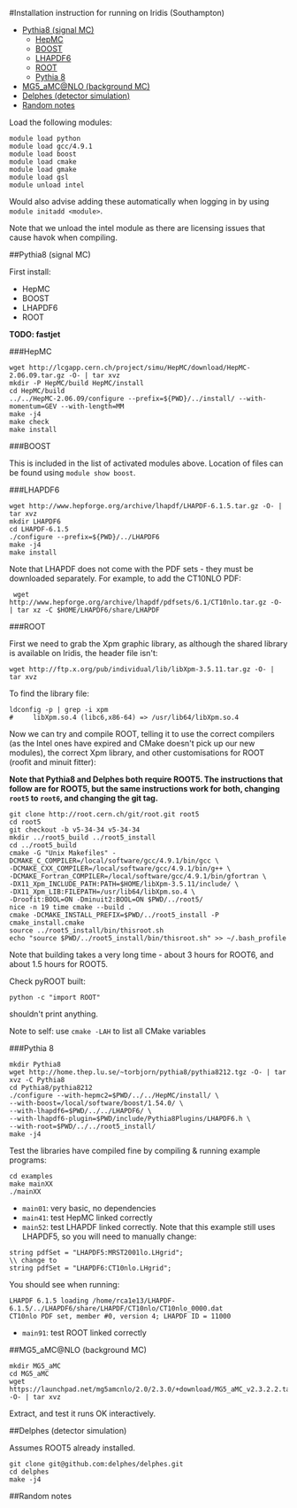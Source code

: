 #Installation instruction for running on Iridis (Southampton)

- [Pythia8 (signal MC)](#pythia8-signal-mc)
  - [HepMC](#hepmc)
  - [BOOST](#boost)
  - [LHAPDF6](#lhapdf6)
  - [ROOT](#root)
  - [Pythia 8](#pythia-8)
- [MG5_aMC@NLO (background MC)](#mg5_amcnlo-background-mc)
- [Delphes (detector simulation)](#delphes-detector-simulation)
- [Random notes](#random-notes)

Load the following modules:

```
module load python
module load gcc/4.9.1
module load boost
module load cmake
module load gmake
module load gsl
module unload intel
```

Would also advise adding these automatically when logging in by using `module initadd <module>`.

Note that we unload the intel module as there are licensing issues that cause havok when compiling.

##Pythia8 (signal MC)

First install:

- HepMC
- BOOST
- LHAPDF6
- ROOT

**TODO: fastjet**

###HepMC

```
wget http://lcgapp.cern.ch/project/simu/HepMC/download/HepMC-2.06.09.tar.gz -O- | tar xvz
mkdir -P HepMC/build HepMC/install
cd HepMC/build
../../HepMC-2.06.09/configure --prefix=${PWD}/../install/ --with-momentum=GEV --with-length=MM
make -j4
make check
make install
```

###BOOST

This is included in the list of activated modules above. Location of files can be found using `module show boost`.

###LHAPDF6

```
wget http://www.hepforge.org/archive/lhapdf/LHAPDF-6.1.5.tar.gz -O- | tar xvz
mkdir LHAPDF6
cd LHAPDF-6.1.5
./configure --prefix=${PWD}/../LHAPDF6
make -j4
make install
```

Note that LHAPDF does not come with the PDF sets - they must be downloaded separately. For example, to add the CT10NLO PDF:

```
 wget http://www.hepforge.org/archive/lhapdf/pdfsets/6.1/CT10nlo.tar.gz -O- | tar xz -C $HOME/LHAPDF6/share/LHAPDF
```

###ROOT

First we need to grab the Xpm graphic library, as although the shared library is available on Iridis, the header file isn't:

```
wget http://ftp.x.org/pub/individual/lib/libXpm-3.5.11.tar.gz -O- | tar xvz
```

To find the library file:

```
ldconfig -p | grep -i xpm
#     libXpm.so.4 (libc6,x86-64) => /usr/lib64/libXpm.so.4
```

Now we can try and compile ROOT, telling it to use the correct compilers (as the Intel ones have expired and CMake doesn't pick up our new modules), the correct Xpm library, and other customisations for ROOT (roofit and minuit fitter):

**Note that Pythia8 and Delphes both require ROOT5. The instructions that follow are for ROOT5, but the same instructions work for both, changing `root5` to `root6`, and changing the git tag.**

```
git clone http://root.cern.ch/git/root.git root5
cd root5
git checkout -b v5-34-34 v5-34-34
mkdir ../root5_build ../root5_install
cd ../root5_build
cmake -G "Unix Makefiles" -DCMAKE_C_COMPILER=/local/software/gcc/4.9.1/bin/gcc \
-DCMAKE_CXX_COMPILER=/local/software/gcc/4.9.1/bin/g++ \
-DCMAKE_Fortran_COMPILER=/local/software/gcc/4.9.1/bin/gfortran \
-DX11_Xpm_INCLUDE_PATH:PATH=$HOME/libXpm-3.5.11/include/ \
-DX11_Xpm_LIB:FILEPATH=/usr/lib64/libXpm.so.4 \
-Droofit:BOOL=ON -Dminuit2:BOOL=ON $PWD/../root5/
nice -n 19 time cmake --build .
cmake -DCMAKE_INSTALL_PREFIX=$PWD/../root5_install -P cmake_install.cmake
source ../root5_install/bin/thisroot.sh
echo "source $PWD/../root5_install/bin/thisroot.sh" >> ~/.bash_profile
```

Note that building takes a very long time - about 3 hours for ROOT6, and about 1.5 hours for ROOT5.

Check pyROOT built:

```
python -c "import ROOT"
```

shouldn't print anything.

Note to self: use `cmake -LAH` to list all CMake variables


###Pythia 8

```
mkdir Pythia8
wget http://home.thep.lu.se/~torbjorn/pythia8/pythia8212.tgz -O- | tar xvz -C Pythia8
cd Pythia8/pythia8212
./configure --with-hepmc2=$PWD/../../HepMC/install/ \
--with-boost=/local/software/boost/1.54.0/ \
--with-lhapdf6=$PWD/../../LHAPDF6/ \
--with-lhapdf6-plugin=$PWD/include/Pythia8Plugins/LHAPDF6.h \
--with-root=$PWD/../../root5_install/
make -j4
```

Test the libraries have compiled fine by compiling & running example programs:

```
cd examples
make mainXX
./mainXX
```

- `main01`: very basic, no dependencies
- `main41`: test HepMC linked correctly
- `main52`: test LHAPDF linked correctly. Note that this example still uses LHAPDF5, so you will need to manually change:

```
string pdfSet = "LHAPDF5:MRST2001lo.LHgrid";
\\ change to
string pdfSet = "LHAPDF6:CT10nlo.LHgrid";
```

You should see when running:

```
LHAPDF 6.1.5 loading /home/rca1e13/LHAPDF-6.1.5/../LHAPDF6/share/LHAPDF/CT10nlo/CT10nlo_0000.dat
CT10nlo PDF set, member #0, version 4; LHAPDF ID = 11000
```

- `main91`: test ROOT linked correctly

##MG5_aMC@NLO (background MC)

```
mkdir MG5_aMC
cd MG5_aMC
wget https://launchpad.net/mg5amcnlo/2.0/2.3.0/+download/MG5_aMC_v2.3.2.2.tar.gz -O- | tar xvz
```
Extract, and test it runs OK interactively.

##Delphes (detector simulation)

Assumes ROOT5 already installed.

```
git clone git@github.com:delphes/delphes.git
cd delphes
make -j4
```

##Random notes

